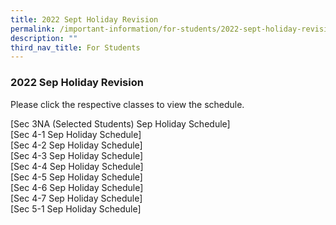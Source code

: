 ```yaml
---
title: 2022 Sept Holiday Revision
permalink: /important-information/for-students/2022-sept-holiday-revision/
description: ""
third_nav_title: For Students
---
```

### **2022 Sep Holiday Revision**
Please click the respective classes to view the schedule.

[Sec 3NA (Selected Students) Sep Holiday Schedule]
<br>[Sec 4-1 Sep Holiday Schedule]
<br>[Sec 4-2 Sep Holiday Schedule]
<br>[Sec 4-3 Sep Holiday Schedule]
<br>[Sec 4-4 Sep Holiday Schedule]
<br>[Sec 4-5 Sep Holiday Schedule]
<br>[Sec 4-6 Sep Holiday Schedule]
<br>[Sec 4-7 Sep Holiday Schedule]
<br>[Sec 5-1 Sep Holiday Schedule]
